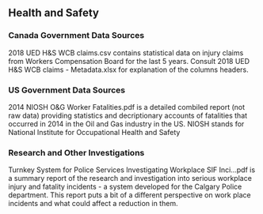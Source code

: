 ## Health and Safety ##

### Canada Government Data Sources ###
2018 UED H&S WCB claims.csv contains statistical data on injury claims from Workers Compensation Board for the last 5 years. Consult 2018 UED H&S WCB claims - Metadata.xlsx for explanation of the columns headers.
### US Government Data Sources ###
2014 NIOSH O&G Worker Fatalities.pdf is a detailed combiled report (not raw data) providing statistics and decriptionary accounts of fatalities that occurred in 2014 in the Oil and Gas industry in the US. NIOSH stands for National Institute for Occupational Health and Safety
### Research and Other Investigations
Turnkey System for Police Services Investigating Workplace SIF Inci...pdf is a summary report of the research and investigation into serious workplace injury and fatality incidents - a system developed for the Calgary Police department. This report puts a bit of a different perspective on work place incidents and what could affect a reduction in them.
